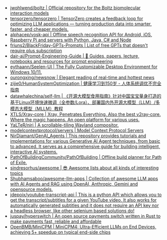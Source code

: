 + [jwohlwend/boltz | Official repository for the Boltz biomolecular interaction models](https://github.com//jwohlwend/boltz)
+ [tensorzero/tensorzero | TensorZero creates a feedback loop for optimizing LLM applications — turning production data into smarter, faster, and cheaper models.](https://github.com//tensorzero/tensorzero)
+ [alphacep/vosk-api | Offline speech recognition API for Android, iOS, Raspberry Pi and servers with Python, Java, C# and Node](https://github.com//alphacep/vosk-api)
+ [friuns2/BlackFriday-GPTs-Prompts | List of free GPTs that doesn't require plus subscription](https://github.com//friuns2/BlackFriday-GPTs-Prompts)
+ [dair-ai/Prompt-Engineering-Guide | 🐙 Guides, papers, lecture, notebooks and resources for prompt engineering](https://github.com//dair-ai/Prompt-Engineering-Guide)
+ [eythaann/Seelen-UI | The Fully Customizable Desktop Environment for Windows 10/11.](https://github.com//eythaann/Seelen-UI)
+ [ourongxing/newsnow | Elegant reading of real-time and hottest news](https://github.com//ourongxing/newsnow)
+ [zijie0/HumanSystemOptimization | 健康学习到150岁 - 人体系统调优不完全指南](https://github.com//zijie0/HumanSystemOptimization)
+ [datawhalechina/self-llm | 《开源大模型食用指南》针对中国宝宝量身打造的基于Linux环境快速微调（全参数/Lora）、部署国内外开源大模型（LLM）/多模态大模型（MLLM）教程](https://github.com//datawhalechina/self-llm)
+ [XTLS/Xray-core | Xray, Penetrates Everything. Also the best v2ray-core. Where the magic happens. An open platform for various uses.](https://github.com//XTLS/Xray-core)
+ [YaLTeR/niri | A scrollable-tiling Wayland compositor.](https://github.com//YaLTeR/niri)
+ [modelcontextprotocol/servers | Model Context Protocol Servers](https://github.com//modelcontextprotocol/servers)
+ [NirDiamant/GenAI_Agents | This repository provides tutorials and implementations for various Generative AI Agent techniques, from basic to advanced. It serves as a comprehensive guide for building intelligent, interactive AI systems.](https://github.com//NirDiamant/GenAI_Agents)
+ [PathOfBuildingCommunity/PathOfBuilding | Offline build planner for Path of Exile.](https://github.com//PathOfBuildingCommunity/PathOfBuilding)
+ [sindresorhus/awesome | 😎 Awesome lists about all kinds of interesting topics](https://github.com//sindresorhus/awesome)
+ [Shubhamsaboo/awesome-llm-apps | Collection of awesome LLM apps with AI Agents and RAG using OpenAI, Anthropic, Gemini and opensource models.](https://github.com//Shubhamsaboo/awesome-llm-apps)
+ [jdepoix/youtube-transcript-api | This is a python API which allows you to get the transcript/subtitles for a given YouTube video. It also works for automatically generated subtitles and it does not require an API key nor a headless browser, like other selenium based solutions do!](https://github.com//jdepoix/youtube-transcript-api)
+ [juspay/hyperswitch | An open source payments switch written in Rust to make payments fast, reliable and affordable](https://github.com//juspay/hyperswitch)
+ [OpenBMB/MiniCPM | MiniCPM4: Ultra-Efficient LLMs on End Devices, achieving 5+ speedup on typical end-side chips](https://github.com//OpenBMB/MiniCPM)
